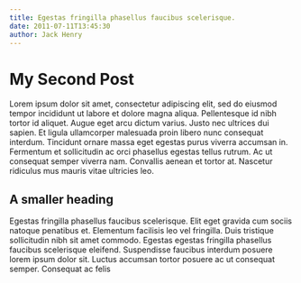 ```yaml
---
title: Egestas fringilla phasellus faucibus scelerisque.
date: 2011-07-11T13:45:30
author: Jack Henry
---
```


# My Second Post

Lorem ipsum dolor sit amet, consectetur adipiscing elit, sed do eiusmod tempor incididunt ut labore et dolore magna aliqua. Pellentesque id nibh tortor id aliquet. Augue eget arcu dictum varius. Justo nec ultrices dui sapien. Et ligula ullamcorper malesuada proin libero nunc consequat interdum. Tincidunt ornare massa eget egestas purus viverra accumsan in. Fermentum et sollicitudin ac orci phasellus egestas tellus rutrum. Ac ut consequat semper viverra nam. Convallis aenean et tortor at. Nascetur ridiculus mus mauris vitae ultricies leo.

## A smaller heading

Egestas fringilla phasellus faucibus scelerisque. Elit eget gravida cum sociis natoque penatibus et. Elementum facilisis leo vel fringilla. Duis tristique sollicitudin nibh sit amet commodo. Egestas egestas fringilla phasellus faucibus scelerisque eleifend. Suspendisse faucibus interdum posuere lorem ipsum dolor sit. Luctus accumsan tortor posuere ac ut consequat semper. Consequat ac felis